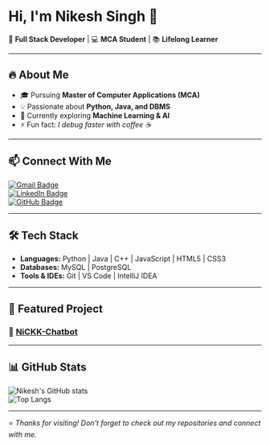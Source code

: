# Hi, I'm Nikesh Singh 👋  

🚀 **Full Stack Developer** | 💻 **MCA Student** | 📚 **Lifelong Learner**  

---

## 🔥 About Me  
- 🎓 Pursuing **Master of Computer Applications (MCA)**  
- 💡 Passionate about **Python, Java, and DBMS**  
- 🌱 Currently exploring **Machine Learning & AI**  
- ⚡ Fun fact: *I debug faster with coffee ☕*  

---

## 📫 Connect With Me  
[![Gmail Badge](https://img.shields.io/badge/-nikeshsingh-c14438?style=flat&logo=Gmail&logoColor=white)](singhnikesh020@gmail.com)  
[![LinkedIn Badge](https://img.shields.io/badge/-NikeshSingh-blue?style=flat&logo=Linkedin&logoColor=white)](https://www.linkedin.com/in/singh-nikesh/)  
[![GitHub Badge](https://img.shields.io/badge/-NikeshSingh-black?style=flat&logo=github&logoColor=white)](https://github.com/singh-nikesh)  

---

## 🛠 Tech Stack  
- **Languages:** Python | Java | C++ | JavaScript | HTML5 | CSS3  
- **Databases:** MySQL | PostgreSQL  
- **Tools & IDEs:** Git | VS Code | IntelliJ IDEA  

---

## 📌 Featured Project  
### 🤖 [NiCKK-Chatbot](https://github.com/singh-nikesh/NiCKK-Chatbot)

---

## 📊 GitHub Stats  
![Nikesh's GitHub stats](https://github-readme-stats.vercel.app/api?username=your-github&show_icons=true&theme=tokyonight)  
![Top Langs](https://github-readme-stats.vercel.app/api/top-langs/?username=your-github&layout=compact&theme=tokyonight)  

---

⭐ *Thanks for visiting! Don't forget to check out my repositories and connect with me.*  
